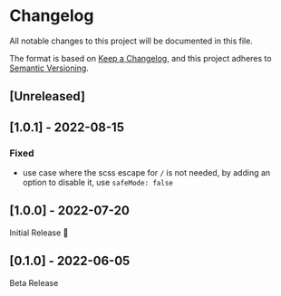 # Changelog
All notable changes to this project will be documented in this file.

The format is based on [Keep a Changelog](https://keepachangelog.com/en/1.0.0/),
and this project adheres to [Semantic Versioning](https://semver.org/spec/v2.0.0.html).

## [Unreleased]

## [1.0.1] - 2022-08-15
### Fixed
- use case where the scss escape for `/` is not needed,
  by adding an option to disable it,
  use `safeMode: false`

## [1.0.0] - 2022-07-20
Initial Release 🎉

## [0.1.0] - 2022-06-05
Beta Release

